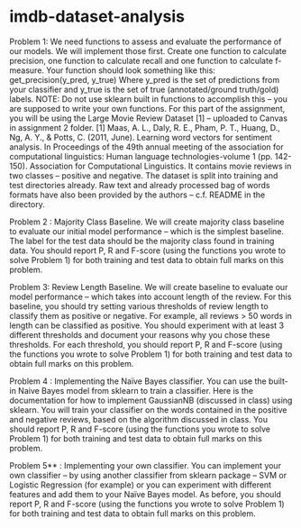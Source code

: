 # imdb-dataset-analysis

Problem 1: We need functions to assess and evaluate the
performance of our models. We will implement those first.
Create one function to calculate precision, one function to calculate recall and
one function to calculate f-measure.
Your function should look something like this: get_precision(y_pred, y_true)
Where y_pred is the set of predictions from your classifier and y_true is the set
of true (annotated/ground truth/gold) labels.
NOTE: Do not use sklearn built in functions to accomplish this – you are
supposed to write your own functions.
For this part of the assignment, you will be using the Large Movie Review
Dataset [1] – uploaded to Canvas in assignment 2 folder.
[1] Maas, A. L., Daly, R. E., Pham, P. T., Huang, D., Ng, A. Y., & Potts, C. (2011,
June). Learning word vectors for sentiment analysis. In Proceedings of the 49th
annual meeting of the association for computational linguistics: Human
language technologies-volume 1 (pp. 142-150). Association for Computational
Linguistics.
It contains movie reviews in two classes – positive and negative. The dataset is
split into training and test directories already. Raw text and already processed
bag of words formats have also been provided by the authors – c.f. README in
the directory.

Problem 2 : Majority Class Baseline. We will create majority class
baseline to evaluate our initial model performance – which is the simplest
baseline. The label for the test data should be the majority class found in
training data.
You should report P, R and F-score (using the functions you wrote to solve
Problem 1) for both training and test data to obtain full marks on this problem.

Problem 3: Review Length Baseline. We will create baseline to
evaluate our model performance – which takes into account length of the
review.
For this baseline, you should try setting various thresholds of review length to
classify them as positive or negative. For example, all reviews > 50 words in
length can be classified as positive. You should experiment with at least 3
different thresholds and document your reasons why you chose these
thresholds.
For each threshold, you should report P, R and F-score (using the functions you
wrote to solve Problem 1) for both training and test data to obtain full marks on
this problem.

Problem 4 : Implementing the Naïve Bayes classifier. You can use the
built-in Naive Bayes model from sklearn to train a classifier. Here is the
documentation for how to implement GaussianNB (discussed in class) using
sklearn.
You will train your classifier on the words contained in the positive and negative
reviews, based on the algorithm discussed in class.
You should report P, R and F-score (using the functions you wrote to solve
Problem 1) for both training and test data to obtain full marks on this problem.

Problem 5** : Implementing your own classifier. You can implement
your own classifier – by using another classifier from sklearn package – SVM or
Logistic Regression (for example) or you can experiment with different features
and add them to your Naïve Bayes model. As before, you should report P, R and
F-score (using the functions you wrote to solve Problem 1) for both training and
test data to obtain full marks on this problem.
